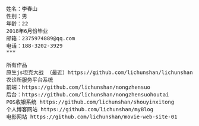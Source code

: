 <pre>
姓名：李春山
性别：男
年龄：22
2018年6月份毕业
邮箱：2375974889@qq.com
电话：188-3202-3929
***

所有作品
原生js坦克大战 （最近）https://github.com/lichunshan/lichunshan.github.io
农诊所服务平台系统
前端：https://github.com/lichunshan/nongzhensuo
后台：https://github.com/lichunshan/nongzhensuohoutai
POS收银系统 https://github.com/lichunshan/shouyinxitong
个人博客网站 https://github.com/lichunshan/myBlog
电影网站 https://github.com/lichunshan/movie-web-site-01

</pre>




